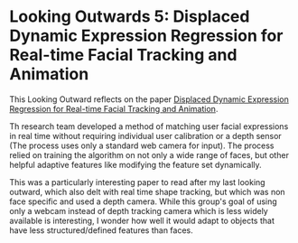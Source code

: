 # Looking Outwards 5: Displaced Dynamic Expression Regression for Real-time Facial Tracking and Animation

This Looking Outward reflects on the paper [Displaced Dynamic Expression Regression for Real-time Facial Tracking and Animation](LO5.pdf).

Th research team developed a method of matching user facial expressions in real time without requiring individual user calibration or a depth sensor \(The process uses only a standard web camera for input\).  The process relied on training the algorithm on not only a wide range of faces, but other helpful adaptive features like modifying the feature set dynamically.

This was a particularly interesting paper to read after my last looking outward, which also delt with real time shape tracking, but which was non face specific and used a depth camera.  While this group's goal of using only a webcam instead of depth tracking camera which is less widely available is interesting, I wonder how well it would adapt to objects that have less structured/defined features than faces.

